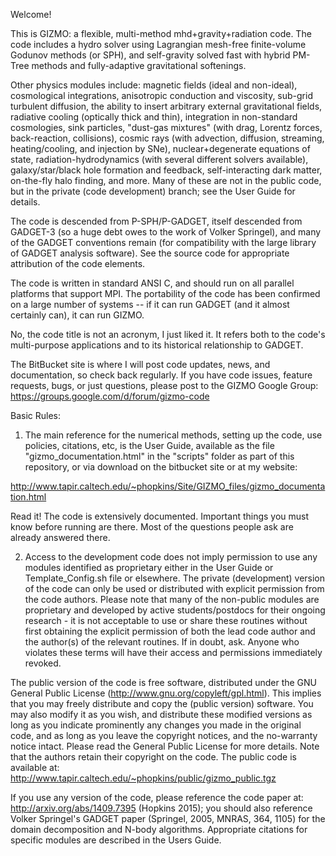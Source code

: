 Welcome!

This is GIZMO: a flexible, multi-method mhd+gravity+radiation code. The code includes a hydro solver using Lagrangian mesh-free finite-volume Godunov methods (or SPH), and self-gravity solved fast with hybrid PM-Tree methods and fully-adaptive gravitational softenings.

Other physics modules include: magnetic fields (ideal and non-ideal), cosmological integrations, anisotropic conduction and viscosity, sub-grid turbulent diffusion, the ability to insert arbitrary external gravitational fields, radiative cooling (optically thick and thin), integration in non-standard cosmologies, sink particles, "dust-gas mixtures" (with drag, Lorentz forces, back-reaction, collisions), cosmic rays (with advection, diffusion, streaming, heating/cooling, and injection by SNe), nuclear+degenerate equations of state, radiation-hydrodynamics (with several different solvers available), galaxy/star/black hole formation and feedback, self-interacting dark matter, on-the-fly halo finding, and more. Many of these are not in the public code, but in the private (code development) branch; see the User Guide for details.

The code is descended from P-SPH/P-GADGET, itself descended from GADGET-3 (so a huge debt owes to the work of Volker Springel), and many of the GADGET conventions remain (for compatibility with the large library of GADGET analysis software). See the source code for appropriate attribution of the code elements. 

The code is written in standard ANSI C, and should run on all parallel platforms that support MPI. The portability of the code has been confirmed on a large number of systems -- if it can run GADGET (and it almost certainly can), it can run GIZMO.

No, the code title is not an acronym, I just liked it. It refers both to the code's multi-purpose applications and to its historical relationship to GADGET.

The BitBucket site is where I will post code updates, news, and documentation, so check back regularly. If you have code issues, feature requests, bugs, or just questions, please post to the GIZMO Google Group: https://groups.google.com/d/forum/gizmo-code

Basic Rules: 

1. The main reference for the numerical methods, setting up the code, use policies, citations, etc, is the User Guide, available as the file "gizmo_documentation.html" in the "scripts" folder as part of this repository, or via download on the bitbucket site or at my website: 

http://www.tapir.caltech.edu/~phopkins/Site/GIZMO_files/gizmo_documentation.html

Read it! The code is extensively documented. Important things you must know before running are there. Most of the questions people ask are already answered there.

2. Access to the development code does not imply permission to use any modules identified as proprietary either in the User Guide or Template\_Config.sh file or elsewhere. The private (development) version of the code can only be used or distributed with explicit permission from the code authors. Please note that many of the non-public modules are proprietary and developed by active students/postdocs for their ongoing research - it is not acceptable to use or share these routines without first obtaining the explicit permission of both the lead code author and the author(s) of the relevant routines. If in doubt, ask. Anyone who violates these terms will have their access and permissions immediately revoked.

The public version of the code is free software, distributed under the GNU General Public License (http://www.gnu.org/copyleft/gpl.html). This implies that you may freely distribute and copy the (public version) software. You may also modify it as you wish, and distribute these modified versions as long as you indicate prominently any changes you made in the original code, and as long as you leave the copyright notices, and the no-warranty notice intact. Please read the General Public License for more details. Note that the authors retain their copyright on the code. The public code is available at: http://www.tapir.caltech.edu/~phopkins/public/gizmo_public.tgz

If you use any version of the code, please reference the code paper at: http://arxiv.org/abs/1409.7395 (Hopkins 2015); you should also reference Volker Springel's GADGET paper (Springel, 2005, MNRAS, 364, 1105) for the domain decomposition and N-body algorithms. Appropriate citations for specific modules are described in the Users Guide.
